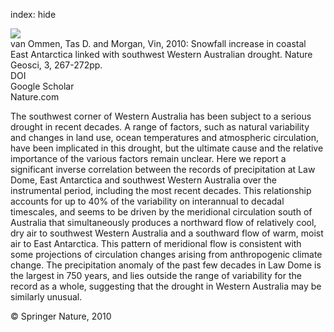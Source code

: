 index: hide

<div class="Citation">
    <div class="Citation-thumb CitationThumb-linked"  data-href="https://doi.org/10.1038/ngeo761">
      <img src="https://static.claimspace.cloud/climate-study-static/refs/thumbs/14/van_Ommen_and_Morgan_2010-thumb.png" />
    </div>

  <div class="Citation-body">
    <div class="Citation-text">van Ommen, Tas D. and Morgan, Vin, 2010: Snowfall increase in coastal East Antarctica linked with southwest Western Australian drought. <span class="Article-journal">Nature Geosci, </span><span class="Article-volume">3, </span>267-272pp.</div>
    <div class="Citation-links">
      <div class="CitationLink" data-href="https://doi.org/10.1038/ngeo761">
        <div class="CitationLink-icon CitationLink-Doi"></div>
        <div class="CitationLink-text">DOI</div>
      </div>
      <div class="CitationLink" data-href="https://scholar.google.com/scholar?q=10.1038/ngeo761">
        <div class="CitationLink-icon CitationLink-Scholar"></div>
        <div class="CitationLink-text">Google Scholar</div>
      </div>
      <div class="CitationLink" data-href="http://www.nature.com/ngeo/journal/v3/n4/suppinfo/ngeo761_S1.html">
        <div class="CitationLink-icon CitationLink-Publisher"></div>
        <div class="CitationLink-text">Nature.com</div>
      </div>
    </div>
  </div>
</div>

The southwest corner of Western Australia has been subject to a serious drought in recent decades. A range of factors, such as natural variability and changes in land use, ocean temperatures and atmospheric circulation, have been implicated in this drought, but the ultimate cause and the relative importance of the various factors remain unclear. Here we report a significant inverse correlation between the records of precipitation at Law Dome, East Antarctica and southwest Western Australia over the instrumental period, including the most recent decades. This relationship accounts for up to 40% of the variability on interannual to decadal timescales, and seems to be driven by the meridional circulation south of Australia that simultaneously produces a northward flow of relatively cool, dry air to southwest Western Australia and a southward flow of warm, moist air to East Antarctica. This pattern of meridional flow is consistent with some projections of circulation changes arising from anthropogenic climate change. The precipitation anomaly of the past few decades in Law Dome is the largest in 750 years, and lies outside the range of variability for the record as a whole, suggesting that the drought in Western Australia may be similarly unusual.

<div class="Citation-copy">
&copy; Springer Nature, 2010
</div>